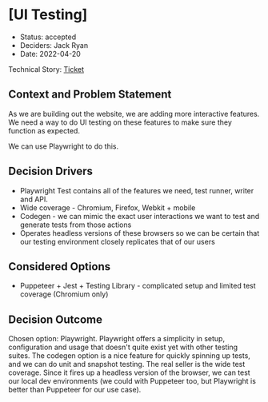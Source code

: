 # [UI Testing]

* Status: accepted
* Deciders: Jack Ryan 
* Date: 2022-04-20 

Technical Story: [Ticket](https://github.com/usdoj-crt/beta.ADA.gov-Project-Management/issues/431) 

## Context and Problem Statement

As we are building out the website, we are adding more interactive features. We need a way to do UI testing on these features to make sure they function as expected.

We can use Playwright to do this. 

## Decision Drivers 

* Playwright Test contains all of the features we need, test runner, writer and API.
* Wide coverage - Chromium, Firefox, Webkit + mobile
* Codegen - we can mimic the exact user interactions we want to test and generate tests from those actions
* Operates headless versions of these browsers so we can be certain that our testing environment closely replicates that of our users

## Considered Options

* Puppeteer + Jest + Testing Library - complicated setup and limited test coverage (Chromium only)

## Decision Outcome

Chosen option: Playwright. Playwright offers a simplicity in setup, configuration and usage that doesn't quite exist yet with other testing suites. The codegen option is a nice feature for quickly spinning up tests, and we can do unit and snapshot testing. The real seller is the wide test coverage. Since it fires up a headless version of the browser, we can test our local dev environments (we could with Puppeteer too, but Playwright is better than Puppeteer for our use case).
